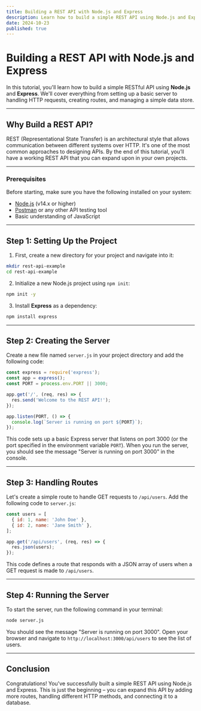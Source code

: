```yaml
---
title: Building a REST API with Node.js and Express
description: Learn how to build a simple REST API using Node.js and Express.
date: 2024-10-23
published: true
---
```


# Building a REST API with Node.js and Express

In this tutorial, you'll learn how to build a simple RESTful API using **Node.js** and **Express**. We'll cover everything from setting up a basic server to handling HTTP requests, creating routes, and managing a simple data store.

---

## Why Build a REST API?

REST (Representational State Transfer) is an architectural style that allows communication between different systems over HTTP. It's one of the most common approaches to designing APIs. By the end of this tutorial, you’ll have a working REST API that you can expand upon in your own projects.

---

### Prerequisites

Before starting, make sure you have the following installed on your system:

- [Node.js](https://nodejs.org/) (v14.x or higher)
- [Postman](https://www.postman.com/) or any other API testing tool
- Basic understanding of JavaScript

---

## Step 1: Setting Up the Project

1. First, create a new directory for your project and navigate into it:

  ```bash
  mkdir rest-api-example
  cd rest-api-example
  ```

2. Initialize a new Node.js project using `npm init`:

  ```bash
  npm init -y
  ```

3. Install **Express** as a dependency:

  ```bash
  npm install express
  ```

---

## Step 2: Creating the Server

Create a new file named `server.js` in your project directory and add the following code:

```javascript
const express = require('express');
const app = express();
const PORT = process.env.PORT || 3000;

app.get('/', (req, res) => {
  res.send('Welcome to the REST API!');
});

app.listen(PORT, () => {
  console.log(`Server is running on port ${PORT}`);
});
```

This code sets up a basic Express server that listens on port 3000 (or the port specified in the environment variable `PORT`). When you run the server, you should see the message "Server is running on port 3000" in the console.

---

## Step 3: Handling Routes

Let's create a simple route to handle GET requests to `/api/users`. Add the following code to `server.js`:

```javascript
const users = [
  { id: 1, name: 'John Doe' },
  { id: 2, name: 'Jane Smith' },
];

app.get('/api/users', (req, res) => {
  res.json(users);
});
```

This code defines a route that responds with a JSON array of users when a GET request is made to `/api/users`.

---

## Step 4: Running the Server

To start the server, run the following command in your terminal:

```bash
node server.js
```

You should see the message "Server is running on port 3000". Open your browser and navigate to `http://localhost:3000/api/users` to see the list of users.

---

## Conclusion

Congratulations! You've successfully built a simple REST API using Node.js and Express. This is just the beginning – you can expand this API by adding more routes, handling different HTTP methods, and connecting it to a database.